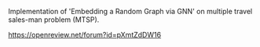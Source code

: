 Implementation of 'Embedding a Random Graph via GNN' on multiple travel sales-man problem (MTSP).

https://openreview.net/forum?id=pXmtZdDW16
